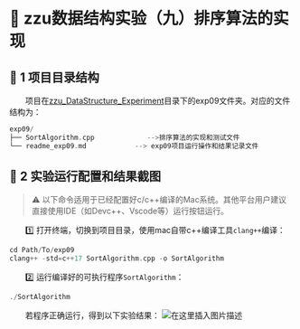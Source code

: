 # 🚀 zzu数据结构实验（九）排序算法的实现

## 🌈 1 项目目录结构

&emsp;&emsp;项目在[zzu_DataStructure_Experiment](https://github.com/haozheguo/zzu_DataStructure_Experiment)目录下的exp09文件夹。对应的文件结构为：

```cpp
exp09/
├── SortAlgorithm.cpp             -->排序算法的实现和测试文件
└── readme_exp09.md            --> exp09项目运行操作和结果记录文件
```

## 💫 2 实验运行配置和结果截图

> ⚠️ 以下命令适用于已经配置好c/c++编译的Mac系统。其他平台用户建议直接使用IDE（如Devc++、Vscode等）运行按钮运行。

&emsp;&emsp;:one: 打开终端，切换到项目目录，使用mac自带c++编译工具`clang++`编译：

```cpp
cd Path/To/exp09
clang++ -std=c++17 SortAlgorithm.cpp -o SortAlgorithm
```

&emsp;&emsp;:two: 运行编译好的可执行程序`SortAlgorithm`：

```cpp
./SortAlgorithm
```

&emsp;&emsp;若程序正确运行，得到以下实验结果：
![在这里插入图片描述](https://i-blog.csdnimg.cn/direct/f97b3e6dffc34958acb7f62dd328f9d2.png)

